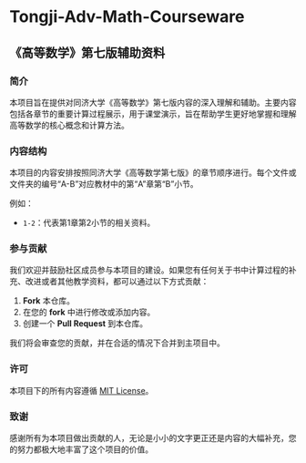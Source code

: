 # Tongji-Adv-Math-Courseware

## 《高等数学》第七版辅助资料

### 简介
本项目旨在提供对同济大学《高等数学》第七版内容的深入理解和辅助。主要内容包括各章节的重要计算过程展示，用于课堂演示，旨在帮助学生更好地掌握和理解高等数学的核心概念和计算方法。

### 内容结构
本项目的内容安排按照同济大学《高等数学第七版》的章节顺序进行。每个文件或文件夹的编号“A-B”对应教材中的第“A”章第“B”小节。

例如：
- `1-2`：代表第1章第2小节的相关资料。

### 参与贡献
我们欢迎并鼓励社区成员参与本项目的建设。如果您有任何关于书中计算过程的补充、改进或者其他教学资料，都可以通过以下方式贡献：
1. **Fork** 本仓库。
2. 在您的 **fork** 中进行修改或添加内容。
3. 创建一个 **Pull Request** 到本仓库。

我们将会审查您的贡献，并在合适的情况下合并到主项目中。

### 许可
本项目下的所有内容遵循 [MIT License](LICENSE)。

### 致谢
感谢所有为本项目做出贡献的人，无论是小小的文字更正还是内容的大幅补充，您的努力都极大地丰富了这个项目的价值。
